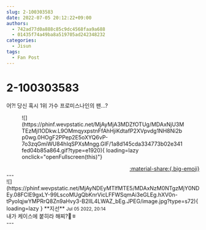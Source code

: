 ```yaml
---
slug: 2-100303583
date: 2022-07-05 20:12:22+09:00
authors:
  - 742ad77d0a888c85c9dc4568faa9a688
  - 01435f74a49ba8a519705ad242348232
categories:
  - Jisun
tags:
  - Fan Post
---
```


# 2-100303583

<div class="post-container" markdown="1">
<div class="content-container md-sidebar__scrollwrap" markdown="1">

어?! 당신 혹시 1위 가수 프로미스나인의 팬...?
<figure markdown="1">
![](https://phinf.wevpstatic.net/MjAyMjA3MDZfOTUg/MDAxNjU3MTEzMjI1ODkw.L9OMmqyxpstnFfAhHjiKdtafP2XVpvdg1NH8Ni2bp0wg.0HOgF2PPep2E5oXYQ6vP-7o3zqGmiWU84hIqSPXsMngg.GIF/1a8d145cda334773b02e341fed04b85a864.gif?type=e1920){ loading=lazy onclick="openFullscreen(this)"}
</figure>


</div>
</div>

<div style="text-align: right;" markdown="1">
<a href="https://weverse.io/fromis9/fanpost/2-100303583" style="text-align: right;">:material-share:{.big-emoji}</a>
</div>
---

<div class="comments-container md-sidebar__scrollwrap" markdown="1">
<div class="comment" markdown="1">
<div class='id-container' markdown="1">
![](https://phinf.wevpstatic.net/MjAyNDEyMTlfMTE5/MDAxNzM0NTgzMjY0NDEy.08FClE9gxLY-99LscoMUgQbKnrVicLFFWSqmAi3eGLEg.hXV0n-tPyoIqjwYMPRrQ8Zn9aHvy3-B2llL4LWAZ_bEg.JPEG/image.jpg?type=s72){ loading=lazy }
**<span class="artist">지선</span>** <small>Jul 05 2022, 20:14</small><br>
</div>
<div class='comment-body' markdown="1">
내가 케이스에 붙히라 해찌?😤ㅎ
</div>
</div>
</div>
---
